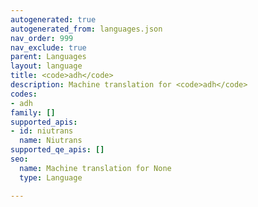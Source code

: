 ```yaml
---
autogenerated: true
autogenerated_from: languages.json
nav_order: 999
nav_exclude: true
parent: Languages
layout: language
title: <code>adh</code>
description: Machine translation for <code>adh</code>
codes:
- adh
family: []
supported_apis:
- id: niutrans
  name: Niutrans
supported_qe_apis: []
seo:
  name: Machine translation for None
  type: Language

---
```


